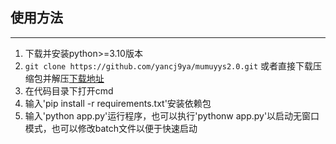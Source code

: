 ## **使用方法**
----
1. 下载并安装python>=3.10版本
2. ```git clone https://github.com/yancj9ya/mumuyys2.0.git```
   或者直接下载压缩包并解压[下载地址](https://github.com/yancj9ya/mumuyys2.0/archive/refs/heads/master.zip)
3. 在代码目录下打开cmd
4. 输入'pip install -r requirements.txt'安装依赖包
5. 输入'python app.py'运行程序，也可以执行'pythonw app.py'以启动无窗口模式，也可以修改batch文件以便于快速启动
